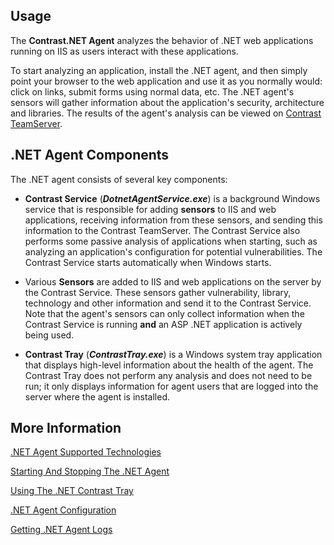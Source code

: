 <!--
title: ".NET Agent Overview"
description: "Overview of the .NET agent"
tags: "installation configuration overview agent .Net"
-->

## Usage

The **Contrast.NET Agent** analyzes the behavior of .NET web applications running on IIS as users interact with these applications.

To start analyzing an application, install the .NET agent, and then simply point your browser to the web application and use it as you normally would: click on links, submit forms using normal data, etc. The .NET agent's sensors will gather information about the application's security, architecture and libraries. The results of the agent's analysis can be viewed on [Contrast TeamServer](https://app.contrastsecurity.com).


## .NET Agent Components

The .NET agent consists of several key components:

* **Contrast Service** (***DotnetAgentService.exe***) is a background Windows service that is responsible for adding **sensors** to IIS and web applications, receiving information from these sensors, and sending this information to the Contrast TeamServer. The Contrast Service also performs some passive analysis of applications when starting, such as analyzing an application's configuration for potential vulnerabilities. The Contrast Service starts automatically when Windows starts.

* Various **Sensors** are added to IIS and web applications on the server by the Contrast Service. These sensors gather vulnerability, library, technology and other information and send it to the Contrast Service. Note that the agent's sensors can only collect information when the Contrast Service is running **and** an ASP .NET application is actively being used.

* **Contrast Tray** (***ContrastTray.exe***) is a Windows system tray application that displays high-level information about the health of the agent. The Contrast Tray does not perform any analysis and does not need to be run; it only displays information for agent users that are logged into the server where the agent is installed.


## More Information

[.NET Agent Supported Technologies](installation_net.html#supported)

[Starting And Stopping The .NET Agent](troubleshooting_net.html#start)

[Using The .NET Contrast Tray](installation_nettray.html#guide)

[.NET Agent Configuration](installation_netconfig.html#config)

[Getting .NET Agent Logs](troubleshooting_net.html#logs)
